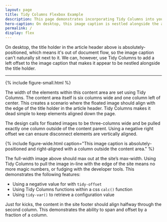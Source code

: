 ```yaml
---
layout: page
title: Tidy Columns Flexbox Example
description: This page demonstrates incorporating Tidy Columns into your flexbox layout. Toggle a grid overlay with the button in the header, and view the CSS file for additional context.
hero-caption: On desktop, this image caption is nestled alongside the absolutely-positioned title wrapper.
permalink: /
display: flex
---
```


On desktop, the title holder in the article header above is absolutely-positioned, which means it's out of document flow, so the image caption can't naturally sit next to it. We can, however, use Tidy Columns to add a left offset to the image caption that makes it appear to be nestled alongside the title holder.

---

{% include figure-small.html %}

The width of the elements within this content area are set using Tidy Columns. The content area itself is six columns wide and one column left of center. This creates a scenario where the floated image should align with the edge of the title holder in the article header. Tidy Columns makes it dead simple to keep elements aligned down the page.

The design calls for floated images to be three-columns wide and be pulled exactly one column outside of the content parent. Using a negative right offset we can ensure disconnect elements are vertically aligned.

{% include figure-wide.html caption="This image caption is absolutely-positioned and right-aligned with a column outside the content area." %}

The full-width image above should max out at the site’s max-width. Using Tidy Columns to pull the image in-line with the edge of the site means no more magic numbers, or fudging with the developer tools. This demonstrates the following features:

- Using a negative value for with `tidy-offset`
- Using Tidy Columns functions within a css `calc()` function
- Using `tidy-var()` to retrieve a configuration value

Just for kicks, the content in the site footer should align halfway through the second column. This demonstrates the ability to span and offset by a fraction of a column.
